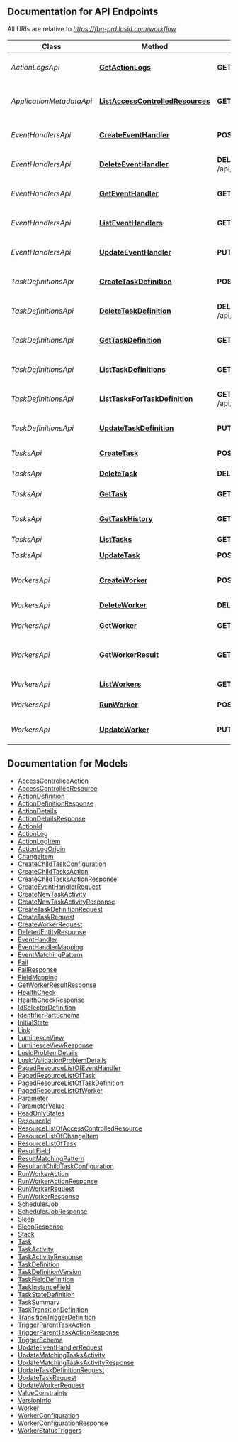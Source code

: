 <a id="documentation-for-api-endpoints"></a>
## Documentation for API Endpoints

All URIs are relative to *https://fbn-prd.lusid.com/workflow*

Class | Method | HTTP request | Description
------------ | ------------- | ------------- | -------------
*ActionLogsApi* | [**GetActionLogs**](docs/ActionLogsApi.md#getactionlogs) | **GET** /api/actionlogs/{id} | [EXPERIMENTAL] GetActionLogs: Get the Action Logs for an Action Id
*ApplicationMetadataApi* | [**ListAccessControlledResources**](docs/ApplicationMetadataApi.md#listaccesscontrolledresources) | **GET** /api/metadata/access/resources | [EXPERIMENTAL] ListAccessControlledResources: Get resources available for access control
*EventHandlersApi* | [**CreateEventHandler**](docs/EventHandlersApi.md#createeventhandler) | **POST** /api/eventhandlers | [EXPERIMENTAL] CreateEventHandler: Create a new Event Handler
*EventHandlersApi* | [**DeleteEventHandler**](docs/EventHandlersApi.md#deleteeventhandler) | **DELETE** /api/eventhandlers/{scope}/{code} | [EXPERIMENTAL] DeleteEventHandler: Delete an Event Handler
*EventHandlersApi* | [**GetEventHandler**](docs/EventHandlersApi.md#geteventhandler) | **GET** /api/eventhandlers/{scope}/{code} | [EXPERIMENTAL] GetEventHandler: Get an Event Handler
*EventHandlersApi* | [**ListEventHandlers**](docs/EventHandlersApi.md#listeventhandlers) | **GET** /api/eventhandlers | [EXPERIMENTAL] ListEventHandlers: List Event Handlers
*EventHandlersApi* | [**UpdateEventHandler**](docs/EventHandlersApi.md#updateeventhandler) | **PUT** /api/eventhandlers/{scope}/{code} | [EXPERIMENTAL] UpdateEventHandler: Update an existing Event handler
*TaskDefinitionsApi* | [**CreateTaskDefinition**](docs/TaskDefinitionsApi.md#createtaskdefinition) | **POST** /api/taskdefinitions | [EXPERIMENTAL] CreateTaskDefinition: Create a new Task Definition
*TaskDefinitionsApi* | [**DeleteTaskDefinition**](docs/TaskDefinitionsApi.md#deletetaskdefinition) | **DELETE** /api/taskdefinitions/{scope}/{code} | [EXPERIMENTAL] DeleteTaskDefinition: Delete a Task Definition
*TaskDefinitionsApi* | [**GetTaskDefinition**](docs/TaskDefinitionsApi.md#gettaskdefinition) | **GET** /api/taskdefinitions/{scope}/{code} | [EXPERIMENTAL] GetTaskDefinition: Get a Task Definition
*TaskDefinitionsApi* | [**ListTaskDefinitions**](docs/TaskDefinitionsApi.md#listtaskdefinitions) | **GET** /api/taskdefinitions | [EXPERIMENTAL] ListTaskDefinitions: List Task Definitions
*TaskDefinitionsApi* | [**ListTasksForTaskDefinition**](docs/TaskDefinitionsApi.md#listtasksfortaskdefinition) | **GET** /api/taskdefinitions/{scope}/{code}/tasks | [EXPERIMENTAL] ListTasksForTaskDefinition: List Tasks for a Task Definition
*TaskDefinitionsApi* | [**UpdateTaskDefinition**](docs/TaskDefinitionsApi.md#updatetaskdefinition) | **PUT** /api/taskdefinitions/{scope}/{code} | [EXPERIMENTAL] UpdateTaskDefinition: Update an existing Task Definition
*TasksApi* | [**CreateTask**](docs/TasksApi.md#createtask) | **POST** /api/tasks | [EXPERIMENTAL] CreateTask: Create a new Task
*TasksApi* | [**DeleteTask**](docs/TasksApi.md#deletetask) | **DELETE** /api/tasks/{id} | [EXPERIMENTAL] DeleteTask: Delete a Task
*TasksApi* | [**GetTask**](docs/TasksApi.md#gettask) | **GET** /api/tasks/{id} | [EXPERIMENTAL] GetTask: Get a Task
*TasksApi* | [**GetTaskHistory**](docs/TasksApi.md#gettaskhistory) | **GET** /api/tasks/{id}/history | [EXPERIMENTAL] GetTaskHistory: Get the history of a Task
*TasksApi* | [**ListTasks**](docs/TasksApi.md#listtasks) | **GET** /api/tasks | ListTasks: List Tasks
*TasksApi* | [**UpdateTask**](docs/TasksApi.md#updatetask) | **POST** /api/tasks/{id} | [EXPERIMENTAL] UpdateTask: Update a Task
*WorkersApi* | [**CreateWorker**](docs/WorkersApi.md#createworker) | **POST** /api/workers | [EXPERIMENTAL] CreateWorker: Create a new Worker
*WorkersApi* | [**DeleteWorker**](docs/WorkersApi.md#deleteworker) | **DELETE** /api/workers/{scope}/{code} | [EXPERIMENTAL] DeleteWorker: Delete a Worker
*WorkersApi* | [**GetWorker**](docs/WorkersApi.md#getworker) | **GET** /api/workers/{scope}/{code} | [EXPERIMENTAL] GetWorker: Get a Worker
*WorkersApi* | [**GetWorkerResult**](docs/WorkersApi.md#getworkerresult) | **GET** /api/workers/{runId}/$result | [EXPERIMENTAL] GetWorkerResult: Get the status of a specific run of a worker with any relevant results
*WorkersApi* | [**ListWorkers**](docs/WorkersApi.md#listworkers) | **GET** /api/workers | [EXPERIMENTAL] ListWorkers: List Workers
*WorkersApi* | [**RunWorker**](docs/WorkersApi.md#runworker) | **POST** /api/workers/{scope}/{code}/$run | [EXPERIMENTAL] RunWorker: Run a Worker
*WorkersApi* | [**UpdateWorker**](docs/WorkersApi.md#updateworker) | **PUT** /api/workers/{scope}/{code} | [EXPERIMENTAL] UpdateWorker: Update a Worker


<a id="documentation-for-models"></a>
## Documentation for Models

 - [AccessControlledAction](docs/AccessControlledAction.md)
 - [AccessControlledResource](docs/AccessControlledResource.md)
 - [ActionDefinition](docs/ActionDefinition.md)
 - [ActionDefinitionResponse](docs/ActionDefinitionResponse.md)
 - [ActionDetails](docs/ActionDetails.md)
 - [ActionDetailsResponse](docs/ActionDetailsResponse.md)
 - [ActionId](docs/ActionId.md)
 - [ActionLog](docs/ActionLog.md)
 - [ActionLogItem](docs/ActionLogItem.md)
 - [ActionLogOrigin](docs/ActionLogOrigin.md)
 - [ChangeItem](docs/ChangeItem.md)
 - [CreateChildTaskConfiguration](docs/CreateChildTaskConfiguration.md)
 - [CreateChildTasksAction](docs/CreateChildTasksAction.md)
 - [CreateChildTasksActionResponse](docs/CreateChildTasksActionResponse.md)
 - [CreateEventHandlerRequest](docs/CreateEventHandlerRequest.md)
 - [CreateNewTaskActivity](docs/CreateNewTaskActivity.md)
 - [CreateNewTaskActivityResponse](docs/CreateNewTaskActivityResponse.md)
 - [CreateTaskDefinitionRequest](docs/CreateTaskDefinitionRequest.md)
 - [CreateTaskRequest](docs/CreateTaskRequest.md)
 - [CreateWorkerRequest](docs/CreateWorkerRequest.md)
 - [DeletedEntityResponse](docs/DeletedEntityResponse.md)
 - [EventHandler](docs/EventHandler.md)
 - [EventHandlerMapping](docs/EventHandlerMapping.md)
 - [EventMatchingPattern](docs/EventMatchingPattern.md)
 - [Fail](docs/Fail.md)
 - [FailResponse](docs/FailResponse.md)
 - [FieldMapping](docs/FieldMapping.md)
 - [GetWorkerResultResponse](docs/GetWorkerResultResponse.md)
 - [HealthCheck](docs/HealthCheck.md)
 - [HealthCheckResponse](docs/HealthCheckResponse.md)
 - [IdSelectorDefinition](docs/IdSelectorDefinition.md)
 - [IdentifierPartSchema](docs/IdentifierPartSchema.md)
 - [InitialState](docs/InitialState.md)
 - [Link](docs/Link.md)
 - [LuminesceView](docs/LuminesceView.md)
 - [LuminesceViewResponse](docs/LuminesceViewResponse.md)
 - [LusidProblemDetails](docs/LusidProblemDetails.md)
 - [LusidValidationProblemDetails](docs/LusidValidationProblemDetails.md)
 - [PagedResourceListOfEventHandler](docs/PagedResourceListOfEventHandler.md)
 - [PagedResourceListOfTask](docs/PagedResourceListOfTask.md)
 - [PagedResourceListOfTaskDefinition](docs/PagedResourceListOfTaskDefinition.md)
 - [PagedResourceListOfWorker](docs/PagedResourceListOfWorker.md)
 - [Parameter](docs/Parameter.md)
 - [ParameterValue](docs/ParameterValue.md)
 - [ReadOnlyStates](docs/ReadOnlyStates.md)
 - [ResourceId](docs/ResourceId.md)
 - [ResourceListOfAccessControlledResource](docs/ResourceListOfAccessControlledResource.md)
 - [ResourceListOfChangeItem](docs/ResourceListOfChangeItem.md)
 - [ResourceListOfTask](docs/ResourceListOfTask.md)
 - [ResultField](docs/ResultField.md)
 - [ResultMatchingPattern](docs/ResultMatchingPattern.md)
 - [ResultantChildTaskConfiguration](docs/ResultantChildTaskConfiguration.md)
 - [RunWorkerAction](docs/RunWorkerAction.md)
 - [RunWorkerActionResponse](docs/RunWorkerActionResponse.md)
 - [RunWorkerRequest](docs/RunWorkerRequest.md)
 - [RunWorkerResponse](docs/RunWorkerResponse.md)
 - [SchedulerJob](docs/SchedulerJob.md)
 - [SchedulerJobResponse](docs/SchedulerJobResponse.md)
 - [Sleep](docs/Sleep.md)
 - [SleepResponse](docs/SleepResponse.md)
 - [Stack](docs/Stack.md)
 - [Task](docs/Task.md)
 - [TaskActivity](docs/TaskActivity.md)
 - [TaskActivityResponse](docs/TaskActivityResponse.md)
 - [TaskDefinition](docs/TaskDefinition.md)
 - [TaskDefinitionVersion](docs/TaskDefinitionVersion.md)
 - [TaskFieldDefinition](docs/TaskFieldDefinition.md)
 - [TaskInstanceField](docs/TaskInstanceField.md)
 - [TaskStateDefinition](docs/TaskStateDefinition.md)
 - [TaskSummary](docs/TaskSummary.md)
 - [TaskTransitionDefinition](docs/TaskTransitionDefinition.md)
 - [TransitionTriggerDefinition](docs/TransitionTriggerDefinition.md)
 - [TriggerParentTaskAction](docs/TriggerParentTaskAction.md)
 - [TriggerParentTaskActionResponse](docs/TriggerParentTaskActionResponse.md)
 - [TriggerSchema](docs/TriggerSchema.md)
 - [UpdateEventHandlerRequest](docs/UpdateEventHandlerRequest.md)
 - [UpdateMatchingTasksActivity](docs/UpdateMatchingTasksActivity.md)
 - [UpdateMatchingTasksActivityResponse](docs/UpdateMatchingTasksActivityResponse.md)
 - [UpdateTaskDefinitionRequest](docs/UpdateTaskDefinitionRequest.md)
 - [UpdateTaskRequest](docs/UpdateTaskRequest.md)
 - [UpdateWorkerRequest](docs/UpdateWorkerRequest.md)
 - [ValueConstraints](docs/ValueConstraints.md)
 - [VersionInfo](docs/VersionInfo.md)
 - [Worker](docs/Worker.md)
 - [WorkerConfiguration](docs/WorkerConfiguration.md)
 - [WorkerConfigurationResponse](docs/WorkerConfigurationResponse.md)
 - [WorkerStatusTriggers](docs/WorkerStatusTriggers.md)

